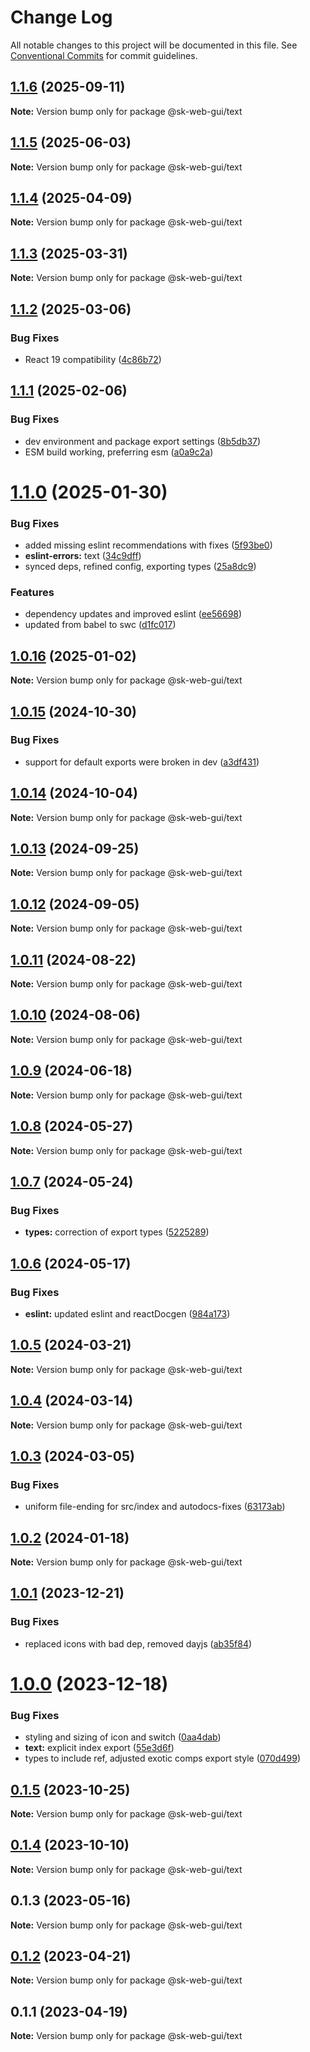 # Change Log

All notable changes to this project will be documented in this file.
See [Conventional Commits](https://conventionalcommits.org) for commit guidelines.

## [1.1.6](https://github.com/Sundsvallskommun/web-shared-components/compare/@sk-web-gui/text@1.1.5...@sk-web-gui/text@1.1.6) (2025-09-11)

**Note:** Version bump only for package @sk-web-gui/text

## [1.1.5](https://github.com/Sundsvallskommun/web-shared-components/compare/@sk-web-gui/text@1.1.4...@sk-web-gui/text@1.1.5) (2025-06-03)

**Note:** Version bump only for package @sk-web-gui/text

## [1.1.4](https://github.com/Sundsvallskommun/web-shared-components/compare/@sk-web-gui/text@1.1.3...@sk-web-gui/text@1.1.4) (2025-04-09)

**Note:** Version bump only for package @sk-web-gui/text

## [1.1.3](https://github.com/Sundsvallskommun/web-shared-components/compare/@sk-web-gui/text@1.1.2...@sk-web-gui/text@1.1.3) (2025-03-31)

**Note:** Version bump only for package @sk-web-gui/text

## [1.1.2](https://github.com/Sundsvallskommun/web-shared-components/compare/@sk-web-gui/text@1.1.1...@sk-web-gui/text@1.1.2) (2025-03-06)

### Bug Fixes

- React 19 compatibility ([4c86b72](https://github.com/Sundsvallskommun/web-shared-components/commit/4c86b721f0e6e7110cf79adcda457367d66eb980))

## [1.1.1](https://github.com/Sundsvallskommun/web-shared-components/compare/@sk-web-gui/text@1.1.0...@sk-web-gui/text@1.1.1) (2025-02-06)

### Bug Fixes

- dev environment and package export settings ([8b5db37](https://github.com/Sundsvallskommun/web-shared-components/commit/8b5db37a3d1cdefe5409c1750f04cae6f57e4bb1))
- ESM build working, preferring esm ([a0a9c2a](https://github.com/Sundsvallskommun/web-shared-components/commit/a0a9c2a2f21c60df7f384bc2ac3479e101b1ab7d))

# [1.1.0](https://github.com/Sundsvallskommun/web-shared-components/compare/@sk-web-gui/text@1.0.16...@sk-web-gui/text@1.1.0) (2025-01-30)

### Bug Fixes

- added missing eslint recommendations with fixes ([5f93be0](https://github.com/Sundsvallskommun/web-shared-components/commit/5f93be0bcbc2f1dd9d2a238e8fed70304fbd8de7))
- **eslint-errors:** text ([34c9dff](https://github.com/Sundsvallskommun/web-shared-components/commit/34c9dff503dbad4a6f2074f8f1d822e32986deb2))
- synced deps, refined config, exporting types ([25a8dc9](https://github.com/Sundsvallskommun/web-shared-components/commit/25a8dc9b32bf94ab65782cb26e230514f9224468))

### Features

- dependency updates and improved eslint ([ee56698](https://github.com/Sundsvallskommun/web-shared-components/commit/ee56698550bd45c1711eba643042cb6379ebd8f6))
- updated from babel to swc ([d1fc017](https://github.com/Sundsvallskommun/web-shared-components/commit/d1fc01761ba14f93d93b272ff802267ff86efbdc))

## [1.0.16](https://github.com/Sundsvallskommun/web-shared-components/compare/@sk-web-gui/text@1.0.15...@sk-web-gui/text@1.0.16) (2025-01-02)

**Note:** Version bump only for package @sk-web-gui/text

## [1.0.15](https://github.com/Sundsvallskommun/web-shared-components/compare/@sk-web-gui/text@1.0.14...@sk-web-gui/text@1.0.15) (2024-10-30)

### Bug Fixes

- support for default exports were broken in dev ([a3df431](https://github.com/Sundsvallskommun/web-shared-components/commit/a3df431658d2e7650bd14b94ca18af797065bea3))

## [1.0.14](https://github.com/Sundsvallskommun/web-shared-components/compare/@sk-web-gui/text@1.0.13...@sk-web-gui/text@1.0.14) (2024-10-04)

**Note:** Version bump only for package @sk-web-gui/text

## [1.0.13](https://github.com/Sundsvallskommun/web-shared-components/compare/@sk-web-gui/text@1.0.12...@sk-web-gui/text@1.0.13) (2024-09-25)

**Note:** Version bump only for package @sk-web-gui/text

## [1.0.12](https://github.com/Sundsvallskommun/web-shared-components/compare/@sk-web-gui/text@1.0.11...@sk-web-gui/text@1.0.12) (2024-09-05)

**Note:** Version bump only for package @sk-web-gui/text

## [1.0.11](https://github.com/Sundsvallskommun/web-shared-components/compare/@sk-web-gui/text@1.0.10...@sk-web-gui/text@1.0.11) (2024-08-22)

**Note:** Version bump only for package @sk-web-gui/text

## [1.0.10](https://github.com/Sundsvallskommun/web-shared-components/compare/@sk-web-gui/text@1.0.9...@sk-web-gui/text@1.0.10) (2024-08-06)

**Note:** Version bump only for package @sk-web-gui/text

## [1.0.9](https://github.com/Sundsvallskommun/web-shared-components/compare/@sk-web-gui/text@1.0.8...@sk-web-gui/text@1.0.9) (2024-06-18)

**Note:** Version bump only for package @sk-web-gui/text

## [1.0.8](https://github.com/Sundsvallskommun/web-shared-components/compare/@sk-web-gui/text@1.0.7...@sk-web-gui/text@1.0.8) (2024-05-27)

**Note:** Version bump only for package @sk-web-gui/text

## [1.0.7](https://github.com/Sundsvallskommun/web-shared-components/compare/@sk-web-gui/text@1.0.6...@sk-web-gui/text@1.0.7) (2024-05-24)

### Bug Fixes

- **types:** correction of export types ([5225289](https://github.com/Sundsvallskommun/web-shared-components/commit/52252890b4206faa9bc70111e75f1ef818e0d8fe))

## [1.0.6](https://github.com/Sundsvallskommun/web-shared-components/compare/@sk-web-gui/text@1.0.5...@sk-web-gui/text@1.0.6) (2024-05-17)

### Bug Fixes

- **eslint:** updated eslint and reactDocgen ([984a173](https://github.com/Sundsvallskommun/web-shared-components/commit/984a17371f052a0cbe23d01fd31722f0fa2a56eb))

## [1.0.5](https://github.com/Sundsvallskommun/web-shared-components/compare/@sk-web-gui/text@1.0.4...@sk-web-gui/text@1.0.5) (2024-03-21)

**Note:** Version bump only for package @sk-web-gui/text

## [1.0.4](https://github.com/Sundsvallskommun/web-shared-components/compare/@sk-web-gui/text@1.0.3...@sk-web-gui/text@1.0.4) (2024-03-14)

**Note:** Version bump only for package @sk-web-gui/text

## [1.0.3](https://github.com/Sundsvallskommun/web-shared-components/compare/@sk-web-gui/text@1.0.2...@sk-web-gui/text@1.0.3) (2024-03-05)

### Bug Fixes

- uniform file-ending for src/index and autodocs-fixes ([63173ab](https://github.com/Sundsvallskommun/web-shared-components/commit/63173ab9474b4cb3bc97da6b780bdfb4ae65990c))

## [1.0.2](https://github.com/Sundsvallskommun/web-shared-components/compare/@sk-web-gui/text@1.0.1...@sk-web-gui/text@1.0.2) (2024-01-18)

**Note:** Version bump only for package @sk-web-gui/text

## [1.0.1](https://github.com/Sundsvallskommun/web-shared-components/compare/@sk-web-gui/text@1.0.0...@sk-web-gui/text@1.0.1) (2023-12-21)

### Bug Fixes

- replaced icons with bad dep, removed dayjs ([ab35f84](https://github.com/Sundsvallskommun/web-shared-components/commit/ab35f843ca0e25fbac8bea4eadc8b6a6deb221a0))

# [1.0.0](https://github.com/Sundsvallskommun/web-shared-components/compare/@sk-web-gui/text@0.1.5...@sk-web-gui/text@1.0.0) (2023-12-18)

### Bug Fixes

- styling and sizing of icon and switch ([0aa4dab](https://github.com/Sundsvallskommun/web-shared-components/commit/0aa4dab97bb6c1fbc01a22f655baf6248bfd36f2))
- **text:** explicit index export ([55e3d6f](https://github.com/Sundsvallskommun/web-shared-components/commit/55e3d6ff6b349376ec522c310427e9c7693fdb0b))
- types to include ref, adjusted exotic comps export style ([070d499](https://github.com/Sundsvallskommun/web-shared-components/commit/070d4990ecea5d5ce90ebdd684a381bb8ad95861))

## [0.1.5](https://github.com/Sundsvallskommun/web-shared-components/compare/@sk-web-gui/text@0.1.4...@sk-web-gui/text@0.1.5) (2023-10-25)

**Note:** Version bump only for package @sk-web-gui/text

## [0.1.4](https://github.com/Sundsvallskommun/web-shared-components/compare/@sk-web-gui/text@0.1.3...@sk-web-gui/text@0.1.4) (2023-10-10)

**Note:** Version bump only for package @sk-web-gui/text

## 0.1.3 (2023-05-16)

**Note:** Version bump only for package @sk-web-gui/text

## [0.1.2](https://github.com/Sundsvallskommun/web-shared-components/compare/@sk-web-gui/text@0.1.1...@sk-web-gui/text@0.1.2) (2023-04-21)

**Note:** Version bump only for package @sk-web-gui/text

## 0.1.1 (2023-04-19)

**Note:** Version bump only for package @sk-web-gui/text
